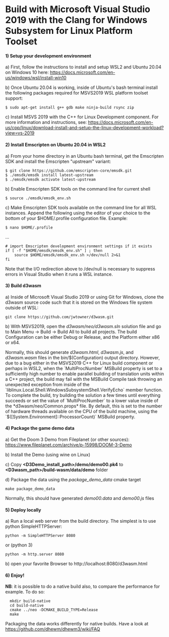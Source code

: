 # Build with Microsoft Visual Studio 2019 with the Clang for Windows Subsystem for Linux Platform Toolset

#### 1) Setup your development environment
a) First, follow the instructions to install and setup WSL2 and Ubuntu 20.04 on Windows 10 here:
https://docs.microsoft.com/en-us/windows/wsl/install-win10

b) Once Ubuntu 20.04 is working, inside of Ubuntu's bash terminal install the following packages required for MSVS2019 WSL platform toolset support:
```
$ sudo apt-get install g++ gdb make ninja-build rsync zip
```

c) Install MSVS 2019 with the C++ for Linux Development component. For more information and instructions, see: https://docs.microsoft.com/en-us/cpp/linux/download-install-and-setup-the-linux-development-workload?view=vs-2019

#### 2) Install Emscripten on Ubuntu 20.04 in WSL2
a) From your home directory in an Ubuntu bash terminal, get the Emscripten SDK and install the Emscripten "upstream" variant:
```
$ git clone https://github.com/emscripten-core/emsdk.git
$ ./emsdk/emsdk install latest-upstream
$ ./emsdk/emsdk activate latest-upstream
 ```
b) Enable Emscripten SDK tools on the command line for current shell
```
$ source ./emsdk/emsdk_env.sh
```
c) Make Emscripten SDK tools available on the command line for all WSL instances. Append the following using the editor of your choice to the bottom of your $HOME/.profile configuration file. Example:
```
$ nano $HOME/.profile
```
...
```
# import Emscripten development environment settings if it exists
if [ -f "$HOME/emsdk/emsdk_env.sh" ] ; then
    source $HOME/emsdk/emsdk_env.sh >/dev/null 2>&1
fi
```
Note that the I/O redirection above to /dev/null is necessary to suppress errors in Visual Studio when it runs a WSL instance. 

#### 3) Build d3wasm
a) Inside of Microsoft Visual Studio 2019 or using Git for Windows, clone the d3wasm source code such that it is stored on the Windows file system outside of WSL:
```
git clone https://github.com/jwtowner/d3wasm.git
```
b) With MSVS2019, open the *d3wasm/neo/d3wasm.sln* solution file and go to Main Menu -> Build -> Build All to build all projects. The build Configuration can be either Debug or Release, and the Platform either x86 or x64.

Normally, this should generate *d3wasm.html*, *d3wasm.js*, and *d3wasm.wasm* files in the bin/$(Configuration) output directory. However, due to a bug either in the MSVS2019 C++ for Linux build component or perhaps in WSL2, when the `MultiProcNumber` MSBuild property is set to a sufficiently high number to enable parallel building of translation units within a C++ project, the build may fail with the MSBuild Compile task throwing an unexpected exception from inside of the `liblinux.Local.Shell.WindowsSubsystemShell.VerifyEcho` member function. To complete the build, try building the solution a few times until everything succeeds or set the value of `MultiProcNumber` to a lower value inside of the *d3wasm/neo/Common.props* file. By default, this is set to the number of hardware threads available on the CPU of the build machine, using the `$([System.Environment]::ProcessorCount)` MSBuild property.

#### 4) Package the game demo data
a) Get the Doom 3 Demo from Fileplanet (or other sources): https://www.fileplanet.com/archive/p-15998/DOOM-3-Demo

b) Install the Demo (using wine on Linux)

c) Copy __<D3Demo_install_path>/demo/demo00.pk4__ to __<D3wasm_path>/build-wasm/data/demo__ folder

d) Package the data using the *package_demo_data* cmake target
```
make package_demo_data
```
Normally, this should have generated *demo00.data* and *demo00.js* files

#### 5) Deploy locally
a) Run a local web server from the build directory. The simplest is to use python SimpleHTTPServer:
```
python -m SimpleHTTPServer 8080
```
or (python 3)
```
python -m http.server 8080
```
b) open your favorite Browser to http://localhost:8080/d3wasm.html

#### 6) Enjoy!

**NB**: it is possible to do a native build also, to compare the performance for example. 
To do so:
```
  mkdir build-native
  cd build-native
  cmake ../neo -DCMAKE_BUILD_TYPE=Release
  make
```
Packaging the data works differently for native builds. Have a look at https://github.com/dhewm/dhewm3/wiki/FAQ
